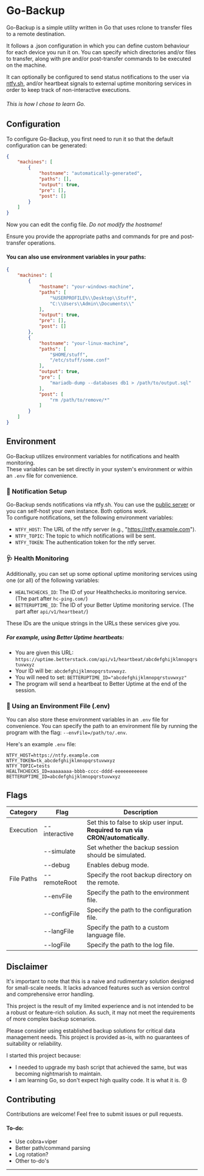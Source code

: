 # Go-Backup

Go-Backup is a simple utility written in Go that uses rclone to transfer files to a remote destination.

It follows a .json configuration in which you can define custom behaviour for each device you run it on. You can specify which directories and/or files to transfer, along with pre and/or post-transfer commands to be executed on the machine.

It can optionally be configured to send status notifications to the user via [ntfy.sh](https://ntfy.sh/app), and/or heartbeat signals to external uptime monitoring services in order to keep track of non-interactive executions.
###### This is how I chose to learn Go. 

## Configuration

To configure Go-Backup, you first need to run it so that the default configuration can be generated:

```json
{
    "machines": [
        {
            "hostname": "automatically-generated",
            "paths": [],
            "output": true, 
            "pre": [],
            "post": []
        }
    ]
}
```

Now you can edit the config file. *Do not modify the hostname!*

Ensure you provide the appropriate paths and commands for pre and post-transfer operations.
#### You can also use environment variables in your paths:

```json
{
    "machines": [
        {
            "hostname": "your-windows-machine",
            "paths": [
                "%USERPROFILE%\\Desktop\\Stuff",
                "C:\\Users\\Admin\\Documents\\"
            ],
            "output": true, 
            "pre": [],
            "post": []
        },
        {
            "hostname": "your-linux-machine",
            "paths": [
                "$HOME/stuff",
                "/etc/stuff/some.conf"
            ],
            "output": true, 
            "pre": [
                "mariadb-dump --databases db1 > /path/to/output.sql"
            ],
            "post": [
                "rm /path/to/remove/*"
            ]
        }
    ]
}
```

## Environment

Go-Backup utilizes environment variables for notifications and health monitoring.<br>These variables can be set directly in your system's environment or within an `.env` file for convenience.

### 🔔 Notification Setup

Go-Backup sends notifications via ntfy.sh. You can use the [public server](https://ntfy.sh/app) or you can self-host your own instance. Both options work.<br>To configure notifications, set the following environment variables:

- `NTFY_HOST`: The URL of the ntfy server (e.g., "https://ntfy.example.com").
- `NTFY_TOPIC`: The topic to which notifications will be sent.
- `NTFY_TOKEN`: The authentication token for the ntfy server.

### 🩺 Health Monitoring

Additionally, you can set up some optional uptime monitoring services using one (or all) of the following variables:

- `HEALTHCHECKS_ID`: The ID of your Healthchecks.io monitoring service. (The part after `hc-ping.com/`)
- `BETTERUPTIME_ID`: The ID of your Better Uptime monitoring service. (The part after `api/v1/heartbeat/`)

These IDs are the unique strings in the URLs these services give you.

##### For example, using Better Uptime heartbeats:
- You are given this URL: `https://uptime.betterstack.com/api/v1/heartbeat/abcdefghijklmnopqrstuvwxyz`
- Your ID will be: `abcdefghijklmnopqrstuvwxyz`.
- You will need to set: `BETTERUPTIME_ID="abcdefghijklmnopqrstuvwxyz"`
- The program will send a heartbeat to Better Uptime at the end of the session.

### 📑 Using an Environment File (.env)

You can also store these environment variables in an `.env` file for convenience. You can specify the path to an  environment file by running the program with the flag: `--envFile=/path/to/.env`.

Here's an example `.env` file:

```plaintext
NTFY_HOST=https://ntfy.example.com
NTFY_TOKEN=tk_abcdefghijklmnopqrstuvwxyz
NTFY_TOPIC=tests
HEALTHCHECKS_ID=aaaaaaaa-bbbb-cccc-dddd-eeeeeeeeeeee
BETTERUPTIME_ID=abcdefghijklmnopqrstuvwxyz
```

## Flags

| Category   | Flag          | Description |
|------------|---------------|-------------|
| Execution  | --interactive | Set this to false to skip user input.<br>**Required to run via CRON/automatically**. |
|            | --simulate    | Set whether the backup session should be simulated. |
|            | --debug       | Enables debug mode. |
| File Paths | --remoteRoot  | Specify the root backup directory on the remote. |
|            | --envFile     | Specify the path to the environment file. |
|            | --configFile  | Specify the path to the configuration file. |
|            | --langFile    | Specify the path to a custom language file. |
|            | --logFile     | Specify the path to the log file. |

## Disclaimer

It's important to note that this is a naive and rudimentary solution designed for small-scale needs. It lacks advanced features such as version control and comprehensive error handling.

This project is the result of my limited experience and is not intended to be a robust or feature-rich solution. As such, it may not meet the requirements of more complex backup scenarios.

Please consider using established backup solutions for critical data management needs. This project is provided as-is, with no guarantees of suitability or reliability.

I started this project because:
- I needed to upgrade my bash script that achieved the same, but was becoming nightmarish to maintain.
- I am learning Go, so don't expect high quality code. It is what it is. 😞


## Contributing

Contributions are welcome! Feel free to submit issues or pull requests.


#### To-do:
- Use cobra+viper
- Better path/command parsing
- Log rotation?
- Other to-do's

---